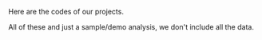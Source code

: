 Here are the codes of our projects. 

All of these and just a sample/demo analysis, we don't include all the data. 
